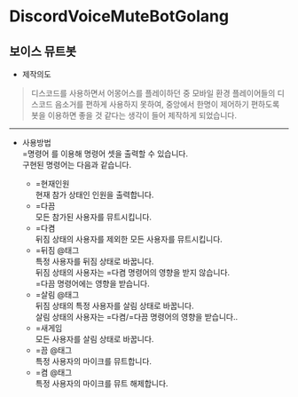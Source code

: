 # DiscordVoiceMuteBotGolang
## 보이스 뮤트봇
* 제작의도
> 디스코드를 사용하면서 어몽어스를 플레이하던 중
모바일 환경 플레이어들의 디스코드 음소거를 편하게 사용하지 못하여,
중앙에서 한명이 제어하기 편하도록 봇을 이용하면
좋을 것 같다는 생각이 들어 제작하게 되었습니다.
<hr/>


* 사용방법     
=명령어 를 이용해 명령어 셋을 출력할 수 있습니다.   
구현된 명령어는 다음과 같습니다.   
   
  + =현재인원   
  현재 참가 상태인 인원을 출력합니다.   
  + =다끔   
  모든 참가된 사용자를 뮤트시킵니다.   
  + =다켬   
  뒤짐 상태의 사용자를 제외한 모든 사용자를 뮤트시킵니다.   
  + =뒤짐 @태그   
  특정 사용자를 뒤짐 상태로 바꿉니다.   
  뒤짐 상태의 사용자는 =다켬 명령어의 영향을 받지 않습니다.   
  =다끔 명령어에는 영향을 받습니다.   
  + =살림 @태그   
  뒤짐 상태의 특정 사용자를 살림 상태로 바꿉니다.   
  살림 상태의 사용자는 =다켬/=다끔 명령어의 영향을 받습니다..   
  + =새게임   
  모든 사용자를 살림 상태로 바꿉니다.   
  + =끔 @태그   
  특정 사용자의 마이크를 뮤트합니다.   
  + =켬 @태그   
  특정 사용자의 마이크를 뮤트 해제합니다.   
